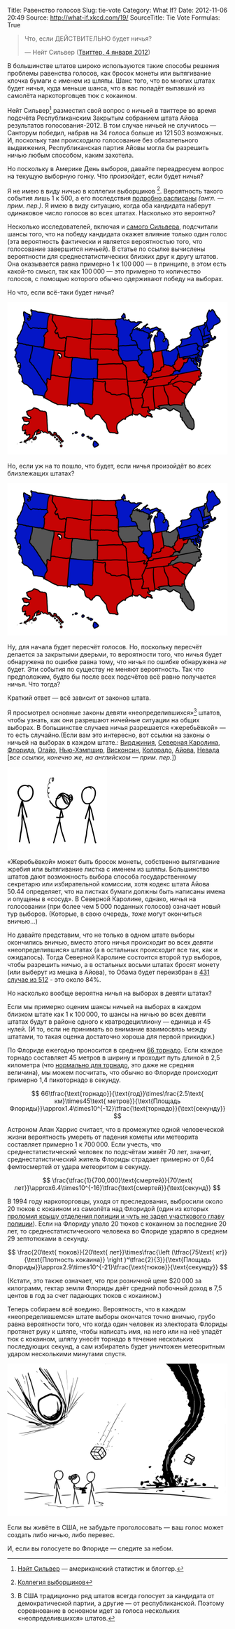 Title: Равенство голосов
Slug: tie-vote
Category: What If?
Date: 2012-11-06 20:49
Source: http://what-if.xkcd.com/19/
SourceTitle: Tie Vote
Formulas: True

> Что, если ДЕЙСТВИТЕЛЬНО будет ничья?
> 
> — Нейт Сильвер ([Твиттер, 4 января 2012](https://twitter.com/fivethirtyeight/status/154434288287363072))

В большинстве штатов широко используются такие способы решения проблемы равенства голосов, как бросок монеты или вытягивание клочка бумаги с именем из шляпы. Шанс того, что во многих штатах будет ничья, куда меньше шанса, что в вас попадёт выпавший из самолёта наркоторговцев тюк с кокаином.

Нейт Сильвер[^1] разместил свой вопрос о ничьей в твиттере во время подсчёта Республиканским Закрытым собранием штата Айова результатов голосования-2012. В том случае ничьей не случилось — Санторум победил, набрав на 34 голоса больше из 121&thinsp;503 возможных. И, поскольку там происходило голосование без обязательного выдвижения, Республиканская партия Айовы могла бы разрешить ничью любым способом, каким захотела.

Но поскольку в Америке День выборов, давайте переадресуем вопрос на текущую выборную гонку. Что _произойдет_, если будет ничья?

Я не имею в виду ничью в коллегии выборщиков [^2]. Вероятность такого события лишь 1 к 500, а его последствия [подробно расписаны](http://blog.constitutioncenter.org/2012/11/an-electoral-college-tie-explained/) _(англ. — прим. пер.)_. Я имею в виду ситуацию, когда оба кандидата наберут одинаковое число голосов во всех штатах. Насколько это вероятно?

Несколько исследователей, включая и [самого Сильвера](http://www.stat.columbia.edu/~gelman/research/published/probdecisive2.pdf), подсчитали шансы того, что на победу кандидата окажет влияние только один голос (эта вероятность фактически и является вероятностью того, что голосование завершится ничьей). В статье по ссылке вычислены вероятности для среднестатистических близких друг к другу штатов. Она оказывается равна примерно 1 к 100&thinsp;000 — в принципе, в этом есть какой-то смысл, так как 100&thinsp;000 — это примерно то количество голосов, с помощью которого обычно одерживают победу на выборах.

Но что, если всё-таки будет ничья?

![](/uploads/019-tie-vote/tie_map.png "карта, на которой показана ничья во Флориде и все остальные штаты так, как предсказывает Нейт Сильвер")

Но, если уж на то пошло, что будет, если ничья произойдёт во _всех_ близлежащих штатах?

![](/uploads/019-tie-vote/tie_map_all.png "карта, на которой показано, как во всех прилегающих штатах обнаружена ничья")

Ну, для начала будет пересчёт голосов. Но, поскольку пересчёт делается за закрытыми дверьми, то вероятности того, что ничья будет обнаружена по ошибке равна тому, что ничья по ошибке обнаружена _не_ будет. Эти события по существу не меняют вероятность. Так что предположим, будто бы после всех подсчётов всё равно получается ничья. Что тогда?

Краткий ответ — всё зависит от законов штата.

Я просмотрел основные законы девяти «неопределившихся»[^3] штатов, чтобы узнать, как они разрешают ничейные ситуации на общих выборах. В большинстве случаев ничья разрешается «жеребьёвкой» — то есть случайно.(Если вам это интересно, вот ссылки на законы о ничьей на выборах в каждом штате.: [Вирджиния](http://leg1.state.va.us/cgi-bin/legp504.exe?000+cod+24.2-674), [Северная Каролина](http://law.onecle.com/north-carolina/163-elections-and-election-laws/163-182.8.html), [Флорида](http://election.dos.state.fl.us/publications/pdf/2012/2012_Election_Laws.pdf), [Огайо](http://codes.ohio.gov/orc/3505.33), [Нью-Хэмпшир](http://www.gencourt.state.nh.us/rsa/html/lxiii/667/667-17.htm), [Висконсин](http://docs.legis.wi.gov/statutes/statutes/5/I/01), [Колорадо](http://www.state.co.us/gov_dir/leg_dir/olls/sl1999/sl_154.htm), [Айова](http://search.legis.state.ia.us/nxt/gateway.dll/ic/1/13/2174/2175/2582/2629?f=templates$fn=document-frameset.htm$q=[field%2050.44]$x=Advanced), [Невада](http://www.leg.state.nv.us/NRS/NRS-293.html#NRS293Sec400) [_все ссылки, конечно же, на английском — прим. пер._])

![](/uploads/019-tie-vote/tie_coin_toss.png "государственный секретарь подбрасывает монету")

«Жеребьёвкой» может быть бросок монеты, собственно вытягивание жребия или вытягивание листка с именем из шляпы. Большинство штатов дают возможность выбора способа государственному секретарю или избирательной комиссии, хотя кодекс штата Айова 50.44 определяет, что на листках бумаги должны быть написаны имена и опущены в «сосуд». В Северной Каролине, однако, ничья на голосовании (при более чем 5&thinsp;000 поданных голосов) означает новый тур выборов. (Которые, в свою очередь, _тоже_ могут окончиться вничью…)

Но давайте представим, что не только в одном штате выборы окончились вничью, вместо этого ничья происходит во всех _девяти_ «неопределившися» штатах (а в остальных происходит все так, как и ожидалось). Тогда Северной Каролине состоится второй тур выборов, чтобы разрешить ничью, а в остальных восьми штатах бросят монету (или выберут из мешка в Айова), то Обама будет переизбран в [431 случае из 512](http://www.nytimes.com/interactive/2012/11/02/us/politics/paths-to-the-white-house.html) - это около 84%.

Но насколько вообще вероятна ничья на выборах в девяти штатах?

Если мы примерно оценим шансы ничьей на выборах в каждом близком штате как 1 к 100&thinsp;000, то шансы на ничью во всех девяти штатах будут в районе одного к кватродециллиону — единица и 45 нулей. (И то, если не принимать во внимание взаимосвязь между штатами, то такая оценка достаточно хороша для первой прикидки.)

По Флориде ежегодно проносится в среднем [66 торнадо](http://www1.ncdc.noaa.gov/pub/data/cmb/images/tornado/clim/ann-avg-torn1991-2010.gif). Если каждое торнадо составляет 45 метров в ширину и проходит путь длиной в 2,5 километра (что [нормально для торнадо](http://www.crh.noaa.gov/lmk/soo/docu/tornado_faq.php), это даже не средняя величина), мы можем посчитать, что обычно во Флориде происходит примерно 1,4 пикоторнадо в секунду.

$$ 66\tfrac{\text{торнадо}}{\text{год}}\times\frac{2.5\text{ км}\times45\text{ метров}}{\text{Площадь Флориды}}\approx1.4\times10^{-12}\tfrac{\text{торнадо}}{\text{секунду}} $$

Астроном Алан Харрис считает, что в промежутке одной человеческой жизни вероятность умереть от падения кометы или метеорита составляет примерно 1 к 700&thinsp;000. Если учесть, что среднестатистический человек по подсчётам живёт 70 лет, значит, среднестатистический житель Флориды страдает примерно от 0,64 фемтосмертей от удара метеоритом в секунду.

$$ \frac{\tfrac{1}{700,000}\text{смертей}}{70\text{ лет}}\approx6.4\times10^{-16}\tfrac{\text{смертей}}{\text{секунд}} $$

В 1994 году наркоторговцы, уходя от преследования, выбросили около 20 тюков с кокаином из самолёта над Флоридой (один из которых [проломил крышу отделения полиции и чуть не задел участкового главу полиции](http://www.deseretnews.com/article/392575/ONLY-IN-FLORIDA-DOES-COCAINE-DROP-FROM-SKY.html?pg=all)). Если на Флориду упало 20 тюков с кокаином за последние 20 лет, то среднестатистического человека во Флориде ударяло в среднем 29 зептотюками в секунду.

$$ \frac{20\text{ тюков}}{20\text{ лет}}\times\frac{\left (\tfrac{75\text{ кг}}{\text{Плотность кокаина}} \right )^\tfrac{2}{3}}{\text{Площадь Флориды}}\approx2.9\times10^{-21}\tfrac{\text{тюков}}{\text{секунду}} $$

(Кстати, это также означает, что при розничной цене $20&thinsp;000 за килограмм, гектар земли Флориды даёт средний побочный доход в 7,5 центов в год за счет падающих тюков с кокаином.)

Теперь собираем всё воедино. Вероятность, что в каждом «неопределившемся» штате выборы окончатся точно вничью, грубо равна вероятности того, что когда один человек из электората Флориды протянет руку к шляпе, чтобы написать имя, на него или на неё упадёт тюк с кокаином, шляпу унесёт торнадо в течение нескольких последующих секунд, а сам избиратель будет уничтожен метеоритным ударом несколькими минутами спустя.

![](/uploads/019-tie-vote/tie_catastrophe.png "это всё ещё более вероятно, чем победа Рона Пола")

Если вы живёте в США, не забудьте проголосовать — ваш голос может создать либо ничью, либо перевес.

И, если вы голосуете во Флориде — следите за небом.

[^1]: [Нэйт Сильвер](http://en.wikipedia.org/wiki/Nate_Silver) — американский статистик и блоггер.
[^2]: [Коллегия выборщиков](http://ru.wikipedia.org/wiki/Коллегия_выборщиков_(США))
[^3]: В США традиционно ряд штатов всегда голосует за кандидата от демократической партии, а другие — от республиканской. Поэтому соревнование в основном идет за голоса нескольких «неопределившихся» штатов.
